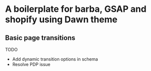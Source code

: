 # A boilerplate for barba, GSAP and shopify using Dawn theme

## Basic page transitions


TODO
- Add dynamic transition options in schema
- Resolve PDP issue

